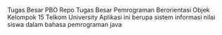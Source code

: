 Tugas Besar PBO
Repo Tugas Besar Pemrograman Berorientasi Objek Kelompok 15 Telkom University
Aplikasi ini berupa sistem informasi nilai siswa dalam bahasa pemrograman java
